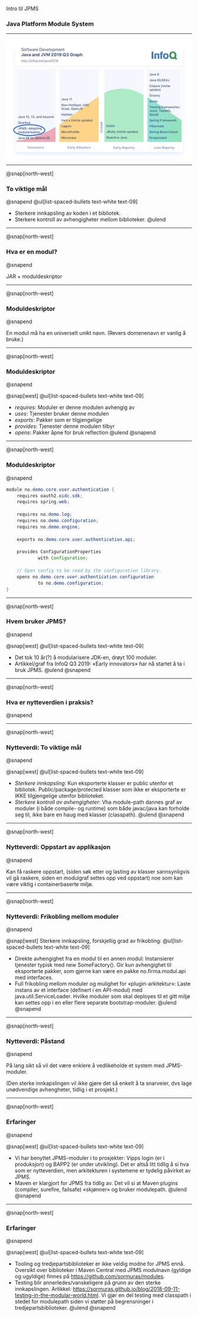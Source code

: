 Intro til JPMS
### Java Platform Module System

---

![IMAGE](assets/img/jpms-adoption.jpeg)

---

@snap[north-west]
### To viktige mål
@snapend
@ul[list-spaced-bullets text-white text-09]
- Sterkere innkapsling av koden i et bibliotek.
- Sterkere kontroll av avhengigheter mellom biblioteker.
@ulend


---
@snap[north-west]
### Hva er en modul?
@snapend

JAR + moduldeskriptor


---
@snap[north-west]
### Moduldeskriptor
@snapend

En modul må ha en universelt unikt navn. (Revers domenenavn er vanlig å bruke.)


---
@snap[north-west]
### Moduldeskriptor
@snapend

@snap[west]
@ul[list-spaced-bullets text-white text-09]
- _requires_: Moduler er denne modulen avhengig av
- _uses_: Tjenester bruker denne modulen
- _exports_: Pakker som er tilgjengelige
- _provides_: Tjenester denne modulen tilbyr
- _opens_: Pakker åpne for bruk reflection
@ulend
@snapend

---
@snap[north-west]
### Moduldeskriptor
@snapend

```java
module no.demo.core.user.authentication {
    requires oauth2.oidc.sdk;
    requires spring.web;

    requires no.demo.log;
    requires no.demo.configuration;
    requires no.demo.engine;

    exports no.demo.core.user.authentication.api;

    provides ConfigurationProperties
            with Configuration;

    // Open config to be read by the configuration library.
    opens no.demo.core.user.authentication.configuration
            to no.demo.configuration;
}
```


---
@snap[north-west]
### Hvem bruker JPMS?
@snapend

@snap[west]
@ul[list-spaced-bullets text-white text-09]
- Det tok 10 år(?) å modularisere JDK-en, drøyt 100 moduler.
- Artikkel/graf fra InfoQ Q3 2019: «Early innovators» har nå startet å ta i bruk JPMS.
@ulend
@snapend


---
@snap[north-west]
### Hva er nytteverdien i praksis?
@snapend


---
@snap[north-west]
### Nytteverdi: To viktige mål
@snapend

@snap[west]
@ul[list-spaced-bullets text-white text-09]
- *Sterkere innkapsling*: Kun eksporterte klasser er public utenfor et bibliotek. Public/package/protected klasser som ikke er eksporterte er IKKE tilgjengelige utenfor biblioteket.
- *Sterkere kontroll av avhengigheter*: Vha module-path dannes graf av moduler (i både compile- og runtime) som både javac/java kan forholde seg til, ikke bare en haug med klasser (classpath).
@ulend
@snapend


---
@snap[north-west]
### Nytteverdi: Oppstart av applikasjon
@snapend

Kan få raskere oppstart, (siden søk etter og lasting av klasser sannsynligvis vil gå raskere, siden en modulgraf settes opp ved oppstart) noe som kan være viktig i containerbaserte miljø.


---
@snap[north-west]
### Nytteverdi: Frikobling mellom moduler
@snapend

@snap[west]
Sterkere innkapsling, forskjellig grad av frikobling:
@ul[list-spaced-bullets text-white text-09]
- Direkte avhengighet fra en modul til en annen modul: Instansierer tjenester typisk med new SomeFactory(). Gir kun avhengighet til eksporterte pakker, som gjerne kan være en pakke no.firma.modul.api med interfaces.
- Full frikobling mellom moduler og mulighet for «plugin-arkitektur»: Laste instans av et interface (definert i en API-modul) med java.util.ServiceLoader. Hvilke moduler som skal deployes til et gitt miljø kan settes opp i en eller flere separate bootstrap-moduler.
@ulend
@snapend


---
@snap[north-west]
### Nytteverdi: Påstand
@snapend

På lang sikt så vil det være enklere å vedlikeholde et system med JPMS-moduler.

(Den sterke innkapslingen vil ikke gjøre det så enkelt å ta snarveier, dvs lage unødvendige avhengheter, tidlig i et prosjekt.)

---
@snap[north-west]
### Erfaringer
@snapend

@snap[west]
@ul[list-spaced-bullets text-white text-09]
- Vi har benyttet JPMS-moduler i to prosjekter: Vipps login (er i produksjon) og BAPP2 (er under utvikling). Det er altså litt tidlig å si hva som er nytteverdien, men arkitekturen i systemene er tydelig påvirket av JPMS.
- Maven er klargjort for JPMS fra tidlig av. Det vil si at Maven plugins (compiler, surefire, failsafe) «skjønner» og bruker modulepath.
@ulend
@snapend

---
@snap[north-west]
### Erfaringer
@snapend

@snap[west]
@ul[list-spaced-bullets text-white text-09]
- Tooling og tredjepartsbiblioteker er ikke veldig modne for JPMS ennå.
Oversikt over biblioteker i Maven Central med JPMS modulnavn (gyldige og ugyldige) finnes på https://github.com/sormuras/modules.
- Testing blir annerledes/vanskeligere på grunn av den sterke innkapslingen. Artikkel: https://sormuras.github.io/blog/2018-09-11-testing-in-the-modular-world.html. Vi gjør en del testing med classpath i stedet for modulepath siden vi støtter på begrensninger i tredjepartsbiblioteker.
@ulend
@snapend
